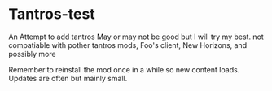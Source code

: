 # Tantros-test
An Attempt to add tantros
May or may not be good but I will try my best.
not compatiable with pother tantros mods, Foo's client, New Horizons, and possibly more

Remember to reinstall the mod once in a while so new content loads. Updates are often but mainly small.
